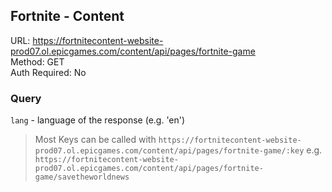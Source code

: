 ## Fortnite - Content

URL: https://fortnitecontent-website-prod07.ol.epicgames.com/content/api/pages/fortnite-game \
Method: GET \
Auth Required: No

### Query

`lang` - language of the response (e.g. 'en')

> Most Keys can be called with `https://fortnitecontent-website-prod07.ol.epicgames.com/content/api/pages/fortnite-game/:key`
> e.g. `https://fortnitecontent-website-prod07.ol.epicgames.com/content/api/pages/fortnite-game/savetheworldnews`
